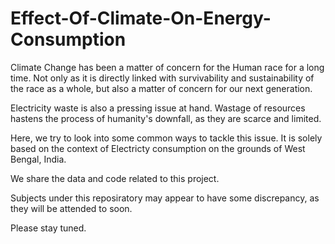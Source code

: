 # Effect-Of-Climate-On-Energy-Consumption

Climate Change has been a matter of concern for the Human race for a long time. 
Not only as it is directly linked with survivability and sustainability of the race as a whole, but also a matter of concern for our next generation.

Electricity waste is also a pressing issue at hand. 
Wastage of resources hastens the process of humanity's downfall, as they are scarce and limited.

Here, we try to look into some common ways to tackle this issue. 
It is solely based on the context of Electricty consumption on the grounds of West Bengal, India.



We share the data and code related to this project.

Subjects under this reposiratory may appear to have some discrepancy, as they will be attended to soon.

Please stay tuned.

